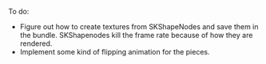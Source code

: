 To do:

- Figure out how to create textures from SKShapeNodes and save them in the bundle.  SKShapenodes kill the frame rate because of how they are rendered.
- Implement some kind of flipping animation for the pieces.

